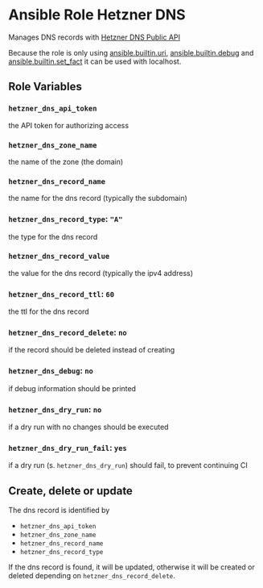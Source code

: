 # Ansible Role Hetzner DNS
Manages DNS records with [Hetzner DNS Public API](https://dns.hetzner.com/api-docs)

Because the role is only using [ansible.builtin.uri](https://docs.ansible.com/ansible/latest/collections/ansible/builtin/uri_module.html), [ansible.builtin.debug](https://docs.ansible.com/ansible/latest/collections/ansible/builtin/debug_module.html) and [ansible.builtin.set_fact](https://docs.ansible.com/ansible/latest/collections/ansible/builtin/set_fact_module.html)
it can be used with localhost.

## Role Variables

### `hetzner_dns_api_token`

the API token for authorizing access

### `hetzner_dns_zone_name`

the name of the zone (the domain)

### `hetzner_dns_record_name`

the name for the dns record (typically the subdomain)

### `hetzner_dns_record_type`: `"A"`

the type for the dns record

### `hetzner_dns_record_value`

the value for the dns record (typically the ipv4 address)

### `hetzner_dns_record_ttl`: `60`

the ttl for the dns record

### `hetzner_dns_record_delete`: `no`

if the record should be deleted instead of creating

### `hetzner_dns_debug`: `no`

if debug information should be printed

### `hetzner_dns_dry_run`: `no`

if a dry run with no changes should be executed

### `hetzner_dns_dry_run_fail`: `yes`

if a dry run (s. `hetzner_dns_dry_run`) should fail, to prevent continuing CI

## Create, delete or update
The dns record is identified by
- `hetzner_dns_api_token`
- `hetzner_dns_zone_name`
- `hetzner_dns_record_name`
- `hetzner_dns_record_type`

If the dns record is found, it will be updated, otherwise it will be created or deleted depending on `hetzner_dns_record_delete`.